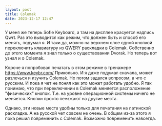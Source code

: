 ```yaml
---
layout: post
title: Colemak
date: 2023-12-17 12:47
---
```


У меня же теперь Sofle Keyboard, а там на дисплее красуется надпись Qwrt. Раз это выводится как режим, что должен быть
и способ его менять, подумал я. И таки да, можно на верхнем слое одной кнопкой переключить клавиатуру из QWERY раскладки
в Colemak. Собственно до этого момента я знал только о существовании Dvorak. Но теперь вот узнал и о Colemak.

Короче я попробовал печатать в этом режиме в тренажере https://www.keybr.com/
Прикольно. И я даже подумал сначала, может разлечься и изучить Colemak. Но потом задался вопросом, а что с русским.
И пока я чет не понял как это может работать удобно. Я так понимаю, что при переключении в Colemak меняется расположение
"физических" кнопок. Т.е. на уровне операционной системы ничего не меняется. Кнопки просто пеезжают на другие места.

Однако, эти новые места удобны только для печатания на латинской раскладке. А на русской чет совсем не очень.
В общем из-за этого я пока решил повременить с Colemak. Возможно повременить навсегда.